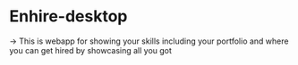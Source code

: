 # Enhire-desktop
-> This is webapp for showing your skills including your portfolio and where you can get hired by showcasing all you got
